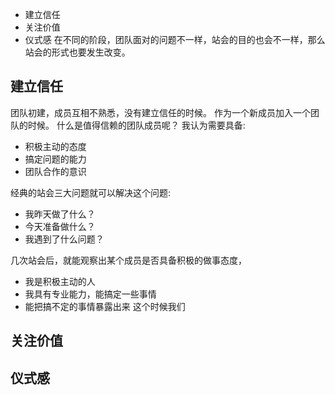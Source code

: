 * 建立信任 
* 关注价值
* 仪式感
在不同的阶段，团队面对的问题不一样，站会的目的也会不一样，那么站会的形式也要发生改变。

## 建立信任
团队初建，成员互相不熟悉，没有建立信任的时候。
作为一个新成员加入一个团队的时候。
什么是值得信赖的团队成员呢？
我认为需要具备:
* 积极主动的态度
* 搞定问题的能力
* 团队合作的意识

经典的站会三大问题就可以解决这个问题:
* 我昨天做了什么？
* 今天准备做什么？
* 我遇到了什么问题？

几次站会后，就能观察出某个成员是否具备积极的做事态度，
* 我是积极主动的人
* 我具有专业能力，能搞定一些事情
* 能把搞不定的事情暴露出来
这个时候我们

## 关注价值
## 仪式感
